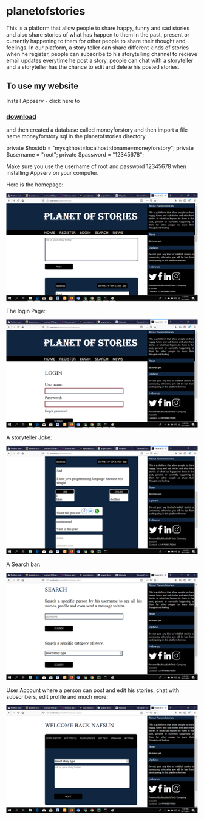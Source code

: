# planetofstories
This is a platform that allow people to share happy, funny and sad stories and also share stories of what has happen to them in the past, present or currently happening to them for other people to share their thought and feelings. In our platform, a story teller can share different kinds of stories when he register, people can subscribe to his storytelling channel to recieve email updates everytime he post a story, people can chat with a storyteller and a storyteller has the chance to edit and delete his posted stories.

<h2>To use my website</h2>

Install Appserv - click here to <a href="https://www.appserv.org/en/download/"><h3>download</h3></a>

and then created a database called moneyforstory and then import a file name moneyforstory.sql in the planetofstories directory

private $hostdb = "mysql:host=localhost;dbname=moneyforstory";
private $username = "root";
private $password = "12345678";

Make sure you use the username of root and password 12345678 when installing Appserv on your computer.

Here is the homepage:

<img src="https://github.com/Nafsun/planetofstories/blob/master/images/planetofstories-homepage.png" alt="Planet of Stories Homepage">

The login Page:

<img src="https://github.com/Nafsun/planetofstories/blob/master/images/planetofstories-loginpage.png" alt="Planet of Stories Loginpage">

A storyteller Joke:

<img src="https://github.com/Nafsun/planetofstories/blob/master/images/planetofstories-message.png" alt="Planet of Stories Jokepage">

A Search bar:

<img src="https://github.com/Nafsun/planetofstories/blob/master/images/planetofstories-search.png" alt="Planet of Stories Searchpage">

User Account where a person can post and edit his stories, chat with subscribers, edit profile and much more:

<img src="https://github.com/Nafsun/planetofstories/blob/master/images/planetofstories-account.png" alt="Planet of Stories User Account">
